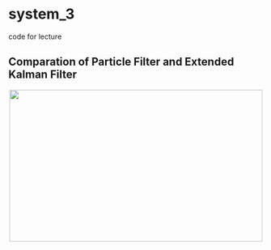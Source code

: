 # system_3
code for lecture


## Comparation of Particle Filter and Extended Kalman Filter 

<p align="center">
  <img src = "https://github.com/system_3/img/particle.png" width="500" height="300" >
</p>

